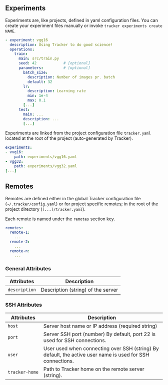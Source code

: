 ## Experiments

Experiments are, like projects, defined in yaml configuration files. You can
create your experiment files manually or invoke
`tracker experiments create NAME`.

```yaml
- experiment: vgg16
  description: Using Tracker to do good science!
  operations:
    train:
      main: src/train.py
      seed: 42            # [optional]
      parameters:         # [optional]
        batch_size:
          description: Number of images pr. batch
          default: 32
        lr:
          description: Learning rate
          min: 1e-4
          max: 0.1
        [...]
      test:
        main: ...
        description: ...
        [...]
```

Experiments are linked from the project configuration file `tracker.yaml`
located at the root of the project (auto-generated by Tracker).

```yaml
experiments:
- vvg16:
    path: experiments/vgg16.yaml
- vgg32:
    path: experiments/vgg32.yaml
[...]
```

## Remotes

Remotes are defined either in the global Tracker configuration file
(`~/.tracker/config.yaml`) or for project specific remotes; in the root of the
project directory (`[...]/tracker.yaml`).

Each remote is named under the `remotes` section key.

```yaml
remotes:
  remote-1:
    ...
  remote-2:
    ...
  remote-n:
    ...
```

### General Attributes

| Attributes    | Description   |
| ------------- | ------------- |
| `description` | Description (string) of the server |


### SSH Attributes

| Attributes    | Description   |
| ------------- | ------------- |
| `host` | Server host name or IP address (required string) |
| `port` | Server SSH port (number) By default, port 22 is used for SSH connections. |
| `user` | User used when connecting over SSH (string) By default, the active user name is used for SSH connections. |
| `tracker‑home` | Path to Tracker home on the remote server (string). |
